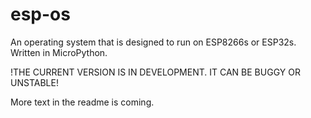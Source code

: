 # esp-os
An operating system that is designed to run on ESP8266s or ESP32s. Written in MicroPython.

!THE CURRENT VERSION IS IN DEVELOPMENT. IT CAN BE BUGGY OR UNSTABLE!

More text in the readme is coming.
